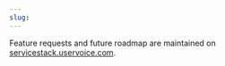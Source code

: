 ```yaml
---
slug: 
---
```

Feature requests and future roadmap are maintained on [servicestack.uservoice.com](http://servicestack.uservoice.com/forums/176786-feature-requests).
